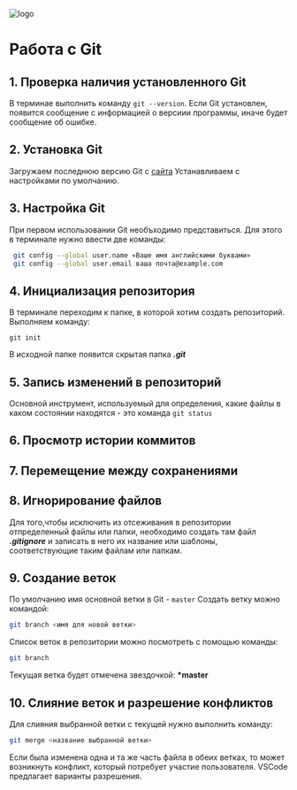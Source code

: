 ![logo](git.logo.png)
# Работа с Git
## 1. Проверка наличия установленного Git
В терминае выполнить команду `git --version`. Если Git установлен, появится сообщение с информацией о версиии программы, иначе будет сообщение об ошибке.

## 2. Установка Git
Загружаем последнюю версию Git с [сайта](http://git-scm.com/downloads)
Устанавливаем с настройками по умолчанию.

## 3. Настройка Git
При первом использовании Git необъходимо представиться. Для этого в терминале нужно ввести две команды: 
```Bash
 git config --global user.name «Ваше имя английскими буквами»
 git config --global user.email ваша почта@example.com

```
## 4. Инициализация репозитория
В терминале переходим к папке, в которой хотим создать репозиторий. Выполняем команду:
```
git init
```
В исходной папке появится скрытая папка ***.git***

## 5. Запись изменений в репозиторий
Основной инструмент, используемый для определения, какие файлы в каком состоянии находятся - это команда ```git status```

## 6. Просмотр истории коммитов
## 7. Перемещение между сохранениями

## 8. Игнорирование файлов
Для того,чтобы исключить из отсеживания в репозитории отпределенный файлы или папки, необходимо создать там файл ***.gitignore*** и записать в него их название или шаблоны, соответствующие таким файлам или папкам.

## 9. Создание веток
По умолчанию имя основной ветки в Git - `master`
Создать ветку можно командой:
```Bash
git branch <имя для новой ветки>
```
Список веток в репозитории можно посмотреть с помощью команды:
```Bash
git branch
```
Текущая ветка будет отмечена звездочкой: **\*master**

## 10. Слияние веток и разрешение конфликтов
Для слияния выбранной ветки с текущей нужно выполнить команду: 
```Bash
git merge <название выбранной ветки>
``` 
Если была изменена одна и та же часть файла в обеих ветках, то может возникнуть конфликт, который потребует участие пользователя. VSCode предлагает варианты разрешения.
